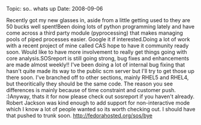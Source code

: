 Topic: so.. whats up
Date: 2008-09-06

Recently got my new glasses in, aside from a little getting used to they are 50 bucks well spent!Been doing lots of python programming lately and have come across a third party module (pyprocessing) that makes managing pools of piped processes easier. Google it if interested.Doing a lot of work with a recent project of mine called CAS hope to have it community ready soon. Would like to have more involvement to really get things going with core analysis.SOSreport is still going strong, bug fixes and enhancements are made almost weekly!! I've been doing a lot of internal bug fixing that hasn't quite made its way to the public scm server but I'll try to get those up there soon. I've branched off to other sections, mainly RHEL5 and RHEL4, but theoritically they should be the same code. The reason you see differences is mainly because of time constraint and customer push. :)Anyway, thats it for now please check out sosreport if you haven't already. Robert Jackson was kind enough to add support for non-interactive mode which I know a lot of people wanted so its worth checking out. I should have that pushed to trunk soon. http://fedorahosted.org/sos/bye




